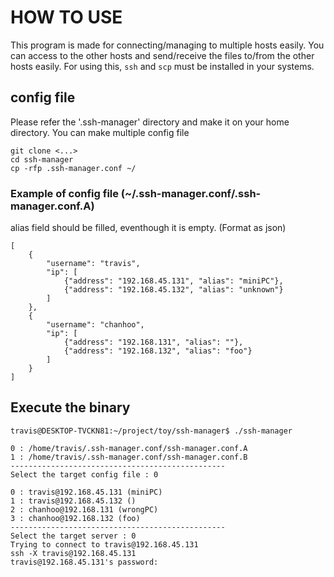 # HOW TO USE
This program is made for connecting/managing to multiple hosts easily.
You can access to the other hosts and send/receive the files to/from the other hosts easily.
For using this, `ssh` and `scp` must be installed in your systems. 

## config file
Please refer the '.ssh-manager' directory and make it on your home directory.
You can make multiple config file
```
git clone <...>
cd ssh-manager
cp -rfp .ssh-manager.conf ~/
```

### Example of config file (~/.ssh-manager.conf/.ssh-manager.conf.A)
alias field should be filled, eventhough it is empty. (Format as json)
```
[
    {
        "username": "travis",
        "ip": [
            {"address": "192.168.45.131", "alias": "miniPC"},
            {"address": "192.168.45.132", "alias": "unknown"}
        ]
    },
    {
        "username": "chanhoo",
        "ip": [
            {"address": "192.168.131", "alias": ""},
            {"address": "192.168.132", "alias": "foo"}
        ]
    }
]
```

## Execute the binary
```
travis@DESKTOP-TVCKN81:~/project/toy/ssh-manager$ ./ssh-manager

0 : /home/travis/.ssh-manager.conf/ssh-manager.conf.A
1 : /home/travis/.ssh-manager.conf/ssh-manager.conf.B
------------------------------------------------
Select the target config file : 0

0 : travis@192.168.45.131 (miniPC)
1 : travis@192.168.45.132 ()
2 : chanhoo@192.168.131 (wrongPC)
3 : chanhoo@192.168.132 (foo)
------------------------------------------------
Select the target server : 0
Trying to connect to travis@192.168.45.131
ssh -X travis@192.168.45.131
travis@192.168.45.131's password:
```
